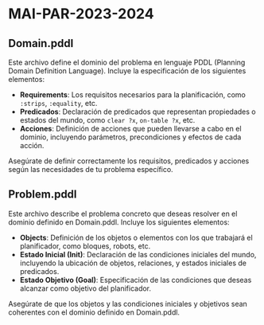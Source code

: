 # MAI-PAR-2023-2024

## Domain.pddl
Este archivo define el dominio del problema en lenguaje PDDL (Planning Domain Definition Language). Incluye la especificación de los siguientes elementos:

- **Requirements**: Los requisitos necesarios para la planificación, como `:strips`, `:equality`, etc.
- **Predicados**: Declaración de predicados que representan propiedades o estados del mundo, como `clear ?x`, `on-table ?x`, etc.
- **Acciones**: Definición de acciones que pueden llevarse a cabo en el dominio, incluyendo parámetros, precondiciones y efectos de cada acción.

Asegúrate de definir correctamente los requisitos, predicados y acciones según las necesidades de tu problema específico.

## Problem.pddl
Este archivo describe el problema concreto que deseas resolver en el dominio definido en Domain.pddl. Incluye los siguientes elementos:

- **Objects**: Definición de los objetos o elementos con los que trabajará el planificador, como bloques, robots, etc.
- **Estado Inicial (Init)**: Declaración de las condiciones iniciales del mundo, incluyendo la ubicación de objetos, relaciones, y estados iniciales de predicados.
- **Estado Objetivo (Goal)**: Especificación de las condiciones que deseas alcanzar como objetivo del planificador.

Asegúrate de que los objetos y las condiciones iniciales y objetivos sean coherentes con el dominio definido en Domain.pddl.

